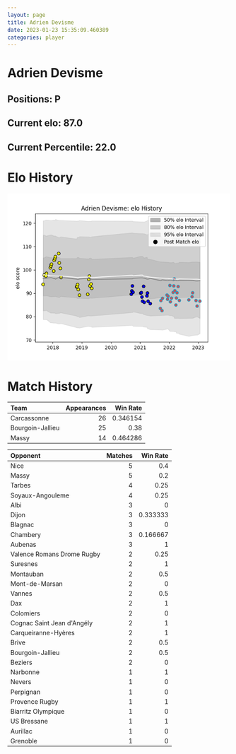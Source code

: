 ```yaml
---  
layout: page  
title: Adrien Devisme  
date: 2023-01-23 15:35:09.460389  
categories: player  
---
```

# Adrien Devisme

## Positions: P

## Current elo: 87.0

## Current Percentile: 22.0

# Elo History


![elo history](history_AdrienDevisme.png)
# Match History


| Team             |   Appearances |   Win Rate |
|:-----------------|--------------:|-----------:|
| Carcassonne      |            26 |   0.346154 |
| Bourgoin-Jallieu |            25 |   0.38     |
| Massy            |            14 |   0.464286 |

| Opponent                   |   Matches |   Win Rate |
|:---------------------------|----------:|-----------:|
| Nice                       |         5 |   0.4      |
| Massy                      |         5 |   0.2      |
| Tarbes                     |         4 |   0.25     |
| Soyaux-Angouleme           |         4 |   0.25     |
| Albi                       |         3 |   0        |
| Dijon                      |         3 |   0.333333 |
| Blagnac                    |         3 |   0        |
| Chambery                   |         3 |   0.166667 |
| Aubenas                    |         3 |   1        |
| Valence Romans Drome Rugby |         2 |   0.25     |
| Suresnes                   |         2 |   1        |
| Montauban                  |         2 |   0.5      |
| Mont-de-Marsan             |         2 |   0        |
| Vannes                     |         2 |   0.5      |
| Dax                        |         2 |   1        |
| Colomiers                  |         2 |   0        |
| Cognac Saint Jean d'Angély |         2 |   1        |
| Carqueiranne-Hyères        |         2 |   1        |
| Brive                      |         2 |   0.5      |
| Bourgoin-Jallieu           |         2 |   0.5      |
| Beziers                    |         2 |   0        |
| Narbonne                   |         1 |   1        |
| Nevers                     |         1 |   0        |
| Perpignan                  |         1 |   0        |
| Provence Rugby             |         1 |   1        |
| Biarritz Olympique         |         1 |   0        |
| US Bressane                |         1 |   1        |
| Aurillac                   |         1 |   0        |
| Grenoble                   |         1 |   0        |